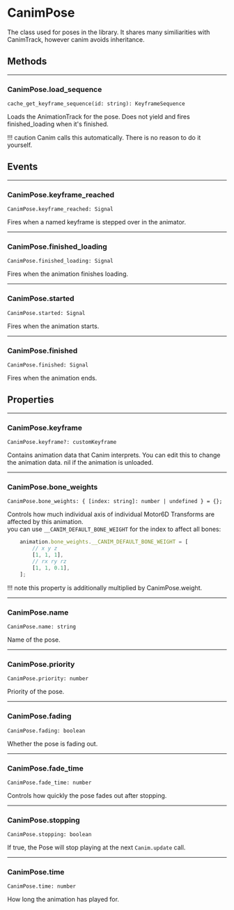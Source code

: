 # CanimPose

The class used for poses in the library. It shares many similiarities with CanimTrack, however canim avoids inheritance.

## Methods

---

### CanimPose.load_sequence
```
cache_get_keyframe_sequence(id: string): KeyframeSequence
```

Loads the AnimationTrack for the pose. Does not yield and fires finished_loading when it's finished.

!!! caution
	Canim calls this automatically. There is no reason to do it yourself.

## Events

---

### CanimPose.keyframe_reached
```
CanimPose.keyframe_reached: Signal
```

Fires when a named keyframe is stepped over in the animator.

---

### CanimPose.finished_loading
```
CanimPose.finished_loading: Signal
```

Fires when the animation finishes loading.

---

### CanimPose.started
```
CanimPose.started: Signal
```

Fires when the animation starts.

---

### CanimPose.finished
```
CanimPose.finished: Signal
```

Fires when the animation ends.

## Properties

---

### CanimPose.keyframe
```
CanimPose.keyframe?: customKeyframe
```

Contains animation data that Canim interprets. You can edit this to change the animation data.
nil if the animation is unloaded.

---

### CanimPose.bone_weights
```
CanimPose.bone_weights: { [index: string]: number | undefined } = {};
```

Controls how much individual axis of individual Motor6D Transforms are affected by this animation. <br/>
you can use `__CANIM_DEFAULT_BONE_WEIGHT` for the index to affect all bones:
```ts
    animation.bone_weights.__CANIM_DEFAULT_BONE_WEIGHT = [
    	// x y z
    	[1, 1, 1],
    	// rx ry rz
    	[1, 1, 0.1],
    ];
```

!!! note
	this property is additionally multiplied by CanimPose.weight.

---

### CanimPose.name
```
CanimPose.name: string
```

Name of the pose.

---

### CanimPose.priority
```
CanimPose.priority: number
```

Priority of the pose.

---

### CanimPose.fading
```
CanimPose.fading: boolean
```

Whether the pose is fading out.

---

### CanimPose.fade_time
```
CanimPose.fade_time: number
```

Controls how quickly the pose fades out after stopping.

---

### CanimPose.stopping
```
CanimPose.stopping: boolean
```

If true, the Pose will stop playing at the next `Canim.update` call.

---

### CanimPose.time
```
CanimPose.time: number
```

How long the animation has played for.

